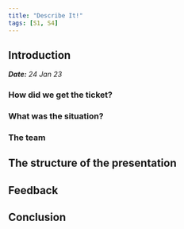```yaml
---
title: "Describe It!"
tags: [S1, S4]
---
```


## Introduction

***Date:** 24 Jan 23*

### How did we get the ticket?

### What was the situation?

### The team

## The structure of the presentation

## Feedback

## Conclusion
